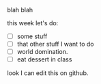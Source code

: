 blah blah

this week let's do:

- [ ] some stuff
- [ ] that other stuff I want to do
- [ ] world domination.
- [ ] eat dessert in class

look I can edit this on github.
